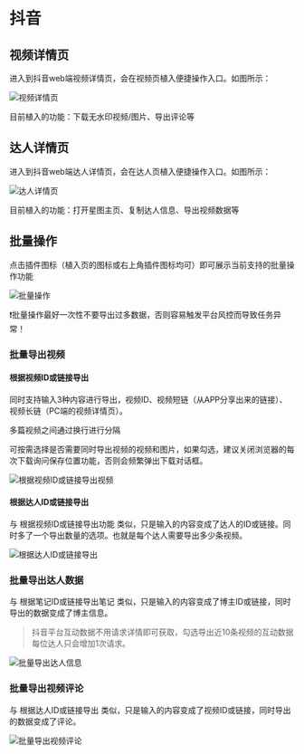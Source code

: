# 抖音

## 视频详情页

进入到抖音web端视频详情页，会在视频页植入便捷操作入口。如图所示：

![视频详情页](images/dy/视频详情页.png)

目前植入的功能：下载无水印视频/图片、导出评论等

## 达人详情页

进入到抖音web端达人详情页，会在达人页植入便捷操作入口。如图所示：

![达人详情页](images/dy/达人详情页.png)

目前植入的功能：打开星图主页、复制达人信息、导出视频数据等

## 批量操作

点击插件图标（植入页的图标或右上角插件图标均可）即可展示当前支持的批量操作功能

![批量操作](images/dy/批量操作.png)

❗️批量操作最好一次性不要导出过多数据，否则容易触发平台风控而导致任务异常！

### 批量导出视频

#### 根据视频ID或链接导出

同时支持输入3种内容进行导出，视频ID、视频短链（从APP分享出来的链接）、视频长链（PC端的视频详情页）。

多篇视频之间通过换行进行分隔

可按需选择是否需要同时导出视频的视频和图片，如果勾选，建议关闭浏览器的每次下载询问保存位置功能，否则会频繁弹出下载对话框。

![根据视频ID或链接导出视频](images/dy/根据视频ID或链接导出视频.png)

#### 根据达人ID或链接导出

与 根据视频ID或链接导出功能 类似，只是输入的内容变成了达人的ID或链接。同时多了一个导出数量的选项。也就是每个达人需要导出多少条视频。

![根据达人ID或链接导出](images/dy/根据达人ID或链接导出视频.png)

### 批量导出达人数据

与 根据笔记ID或链接导出笔记 类似，只是输入的内容变成了博主ID或链接，同时导出的数据变成了博主信息。

> 抖音平台互动数据不用请求详情即可获取，勾选导出近10条视频的互动数据每位达人只会增加1次请求。

![批量导出达人信息](images/dy/批量导出达人信息.png)

### 批量导出视频评论

与 根据达人ID或链接导出 类似，只是输入的内容变成了视频ID或链接，同时导出的数据变成了评论。

![批量导出视频评论](images/dy/批量导出视频评论.png)